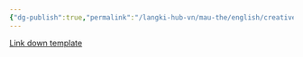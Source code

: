 ```yaml
---
{"dg-publish":true,"permalink":"/langki-hub-vn/mau-the/english/creative-speaking-and-writing/"}
---
```


[Link down template](https://drive.google.com/file/d/1ToWBmjjjootDg-6AoOKQznIUy_5pBSQV/view?usp=sharing)
